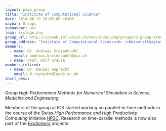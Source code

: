 ```yaml
---
layout: page_group
title: "Institute of Computational Science"
date: 2014-06-12 16:00:00 +0100
navbar: Groups
subnavbar: usi
logo: icslogo.png
group_url: http://icsweb.inf.unisi.ch/cms/index.php/groups/3-group-krause.html
group_address: "Institute of Computational Science<br />Universit&agrave; della Svizzera italiana<br />CH-6900 Lugano, Switzerland"
members:
  - name: Dr. Andreas Kreienbuehl
    email: andreas.kreienbuehl@usi.ch
  - name: Prof. Rolf Krause
members_retired:
  - name: Dr. Daniel Ruprecht
    email: d.ruprecht@leeds.ac.uk
short_desc: 
---
```


Group _High Performance Methods for Numerical Simulation in Science, Medicine and Engineering_.

Members of the group at ICS started working on parallel-in-time methods in the course of the Swiss
_High Performance and High Productivity Computing_ initiative [HP2C](http://www.hp2c.ch).
Research on time-parallel methods is now also part of the [_ExaSolvers_](/projects/sppexa.html)
projects.
